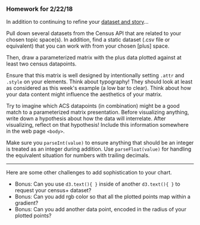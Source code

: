 ### Homework for 2/22/18

In addition to continuing to refine your [dataset and story](../week03/dataset.md)...

Pull down several datasets from the Census API that are related to your chosen topic space(s). In addition, find a static dataset (.csv file or equivalent) that you can work with from your chosen [plus] space.

Then, draw a parameterized matrix with the plus data plotted against at least two census datapoints. 

Ensure that this matrix is well designed by intentionally setting `.attr` and `.style` on your elements. Think about typography! They should look at least as considered as this week's example (a low bar to clear). Think about how your data content might influence the aesthetics of your matrix.

Try to imagine which ACS datapoints (in combination) might be a good match to a parameterized matrix presentation. Before visualizing anything, write down a hypothesis about how the data will interrelate. After visualizing, reflect on that hypothesis! Include this information somewhere in the web page `<body>`. 

Make sure you `parseInt(value)` to ensure anything that should be an integer is treated as an integer during addition. Use `parseFloat(value)` for handling the equivalent situation for numbers with trailing decimals.

-----

Here are some other challenges to add sophistication to your chart.

- Bonus: Can you use `d3.text(){ }` inside of another `d3.text(){ }` to request your census+ dataset?
- Bonus: Can you add rgb color so that all the plotted points map within a gradient?
- Bonus: Can you add another data point, encoded in the radius of your plotted points?
